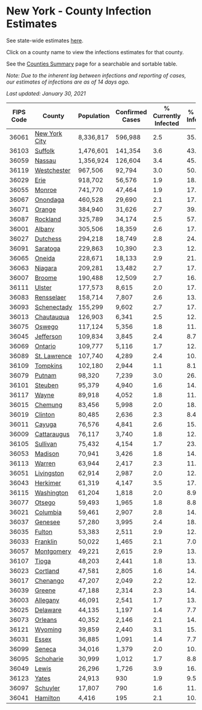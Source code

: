 # New York - County Infection Estimates

See state-wide estimates [here](/infections/us-ny).

Click on a county name to view the infections estimates for that county.

See the [Counties Summary](/infections/summary-counties) page for a searchable and sortable table.

*Note: Due to the inherent lag between infections and reporting of cases, our estimates of infections are as of 14 days ago.*

*Last updated: January 30, 2021*

|   FIPS Code |                         County |   Population |   Confirmed Cases |   % Currently Infected |   % Total Infected |
|-------------|--------------------------------|--------------|-------------------|------------------------|--------------------|
|       36061 | [New York City](new-york-city) |    8,336,817 |           596,988 |                    2.5 |               35.8 |
|       36103 |             [Suffolk](suffolk) |    1,476,601 |           141,354 |                    3.6 |               43.1 |
|       36059 |               [Nassau](nassau) |    1,356,924 |           126,604 |                    3.4 |               45.8 |
|       36119 |     [Westchester](westchester) |      967,506 |            92,794 |                    3.0 |               50.2 |
|       36029 |                   [Erie](erie) |      918,702 |            56,576 |                    1.9 |               18.1 |
|       36055 |               [Monroe](monroe) |      741,770 |            47,464 |                    1.9 |               17.3 |
|       36067 |           [Onondaga](onondaga) |      460,528 |            29,690 |                    2.1 |               17.6 |
|       36071 |               [Orange](orange) |      384,940 |            31,626 |                    2.7 |               39.2 |
|       36087 |           [Rockland](rockland) |      325,789 |            34,174 |                    2.5 |               57.1 |
|       36001 |               [Albany](albany) |      305,506 |            18,359 |                    2.6 |               17.5 |
|       36027 |           [Dutchess](dutchess) |      294,218 |            18,749 |                    2.8 |               24.1 |
|       36091 |           [Saratoga](saratoga) |      229,863 |            10,390 |                    2.3 |               12.2 |
|       36065 |               [Oneida](oneida) |      228,671 |            18,133 |                    2.9 |               21.2 |
|       36063 |             [Niagara](niagara) |      209,281 |            13,482 |                    2.7 |               17.4 |
|       36007 |               [Broome](broome) |      190,488 |            12,509 |                    2.7 |               16.9 |
|       36111 |               [Ulster](ulster) |      177,573 |             8,615 |                    2.0 |               17.7 |
|       36083 |       [Rensselaer](rensselaer) |      158,714 |             7,807 |                    2.6 |               13.3 |
|       36093 |     [Schenectady](schenectady) |      155,299 |             9,602 |                    2.7 |               17.4 |
|       36013 |       [Chautauqua](chautauqua) |      126,903 |             6,341 |                    2.5 |               12.1 |
|       36075 |               [Oswego](oswego) |      117,124 |             5,356 |                    1.8 |               11.5 |
|       36045 |         [Jefferson](jefferson) |      109,834 |             3,845 |                    2.4 |                8.7 |
|       36069 |             [Ontario](ontario) |      109,777 |             5,116 |                    1.7 |               12.1 |
|       36089 |   [St. Lawrence](st.-lawrence) |      107,740 |             4,289 |                    2.4 |               10.7 |
|       36109 |           [Tompkins](tompkins) |      102,180 |             2,944 |                    1.1 |                8.1 |
|       36079 |               [Putnam](putnam) |       98,320 |             7,239 |                    3.0 |               26.1 |
|       36101 |             [Steuben](steuben) |       95,379 |             4,940 |                    1.6 |               14.3 |
|       36117 |                 [Wayne](wayne) |       89,918 |             4,052 |                    1.8 |               11.5 |
|       36015 |             [Chemung](chemung) |       83,456 |             5,998 |                    2.0 |               18.3 |
|       36019 |             [Clinton](clinton) |       80,485 |             2,636 |                    2.3 |                8.4 |
|       36011 |               [Cayuga](cayuga) |       76,576 |             4,841 |                    2.6 |               15.8 |
|       36009 |     [Cattaraugus](cattaraugus) |       76,117 |             3,740 |                    1.8 |               12.3 |
|       36105 |           [Sullivan](sullivan) |       75,432 |             4,154 |                    1.7 |               23.2 |
|       36053 |             [Madison](madison) |       70,941 |             3,426 |                    1.8 |               14.0 |
|       36113 |               [Warren](warren) |       63,944 |             2,417 |                    2.3 |               11.1 |
|       36051 |       [Livingston](livingston) |       62,914 |             2,987 |                    2.0 |               12.4 |
|       36043 |           [Herkimer](herkimer) |       61,319 |             4,147 |                    3.5 |               17.1 |
|       36115 |       [Washington](washington) |       61,204 |             1,818 |                    2.0 |                8.9 |
|       36077 |               [Otsego](otsego) |       59,493 |             1,965 |                    1.8 |                8.8 |
|       36021 |           [Columbia](columbia) |       59,461 |             2,907 |                    2.8 |               14.7 |
|       36037 |             [Genesee](genesee) |       57,280 |             3,995 |                    2.4 |               18.9 |
|       36035 |               [Fulton](fulton) |       53,383 |             2,511 |                    2.9 |               12.4 |
|       36033 |           [Franklin](franklin) |       50,022 |             1,465 |                    2.1 |                7.0 |
|       36057 |       [Montgomery](montgomery) |       49,221 |             2,615 |                    2.9 |               13.4 |
|       36107 |                 [Tioga](tioga) |       48,203 |             2,441 |                    1.8 |               13.3 |
|       36023 |           [Cortland](cortland) |       47,581 |             2,805 |                    1.6 |               14.8 |
|       36017 |           [Chenango](chenango) |       47,207 |             2,049 |                    2.2 |               12.1 |
|       36039 |               [Greene](greene) |       47,188 |             2,314 |                    2.3 |               14.2 |
|       36003 |           [Allegany](allegany) |       46,091 |             2,541 |                    1.7 |               13.9 |
|       36025 |           [Delaware](delaware) |       44,135 |             1,197 |                    1.4 |                7.7 |
|       36073 |             [Orleans](orleans) |       40,352 |             2,146 |                    2.1 |               14.8 |
|       36121 |             [Wyoming](wyoming) |       39,859 |             2,440 |                    3.1 |               15.9 |
|       36031 |                 [Essex](essex) |       36,885 |             1,091 |                    1.4 |                7.7 |
|       36099 |               [Seneca](seneca) |       34,016 |             1,379 |                    2.0 |               10.6 |
|       36095 |         [Schoharie](schoharie) |       30,999 |             1,012 |                    1.7 |                8.8 |
|       36049 |                 [Lewis](lewis) |       26,296 |             1,726 |                    3.9 |               16.0 |
|       36123 |                 [Yates](yates) |       24,913 |               930 |                    1.9 |                9.5 |
|       36097 |           [Schuyler](schuyler) |       17,807 |               790 |                    1.6 |               11.0 |
|       36041 |           [Hamilton](hamilton) |        4,416 |               195 |                    2.1 |               10.5 |